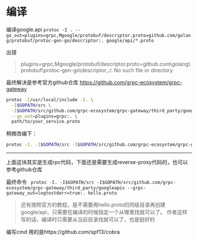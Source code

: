 # 编译
编译google.api
`protoc -I . --go_out=plugins=grpc,Mgoogle/protobuf/descriptor.proto=github.com/golang/protobuf/protoc-gen-go/descriptor:. google/api/*.proto`

出错

> plugins=grpc,Mgoogle/protobuf/descriptor.proto=github.com\golang\protobuf\protoc-gen-go\descriptor;./: No such file or directory


最终解决是参考官方github仓库
https://github.com/grpc-ecosystem/grpc-gateway

```bash
protoc -I/usr/local/include -I. \
  -I$GOPATH/src \
  -I$GOPATH/src/github.com/grpc-ecosystem/grpc-gateway/third_party/googleapis \
  --go_out=plugins=grpc:. \
  path/to/your_service.proto
```
稍微改编下：
```bash
protoc -I. -I$GOPATH/src -I$GOPATH/src/github.com/grpc-ecosystem/grpc-gateway/third_party/googleapis --go_out=plugins=grpc:. hello.proto
```

----
上面这块其实是生成rpc代码，下面还是需要生成reverse-proxy代码的，也可以参考github仓库

最终命令
` protoc -I. -I$GOPATH/src -I$GOPATH/src/github.com/grpc-ecosystem/grpc-gateway/third_party/googleapis --grpc-gateway_out=logtostderr=true:. hello.proto`

> 还有按照官方的教程，是不需要再hello.proto的同级目录再创建google/api，只需要在编译的时候指定一个从哪里找就可以了。
> 作者这样写的话，编译时只需要从当前目录找就可以了，也是挺好的

编写cmd
用的是https://github.com/spf13/cobra